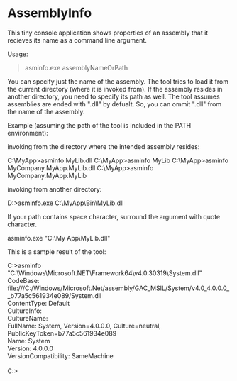 # AssemblyInfo
This tiny console application shows properties of an assembly that it recieves its name as a command line argument.

Usage:
> asminfo.exe assemblyNameOrPath

You can specify just the name of the assembly. The tool tries to load it from the current directory (where it is invoked from). If the assembly resides in another directory, you need to specify its path as well.
The tool assumes assemblies are ended with ".dll" by defualt. So, you can ommit ".dll" from the name of the assembly.

Example (assuming the path of the tool is included in the PATH environment):

invoking from the directory where the intended assembly resides:

C:\MyApp\>asminfo MyLib.dll
C:\MyApp\>asminfo MyLib
C:\MyApp\>asminfo MyCompany.MyApp.MyLib.dll
C:\MyApp\>asminfo MyCompany.MyApp.MyLib

invoking from another directory:

D:\>asminfo.exe C:\MyApp\Bin\MyLib.dll

If your path contains space character, surround the argument with quote character.

asminfo.exe "C:\My App\MyLib.dll"

This is a sample result of the tool:

C:\>asminfo "C:\Windows\Microsoft.NET\Framework64\v4.0.30319\System.dll"<br/>
CodeBase: file:///C:/Windows/Microsoft.Net/assembly/GAC_MSIL/System/v4.0_4.0.0.0__b77a5c561934e089/System.dll<br/>
ContentType: Default<br/>
CultureInfo:<br/>
CultureName:<br/>
FullName: System, Version=4.0.0.0, Culture=neutral, PublicKeyToken=b77a5c561934e089<br/>
Name: System<br/>
Version: 4.0.0.0<br/>
VersionCompatibility: SameMachine<br/>
<br/>
C:\><br/>
